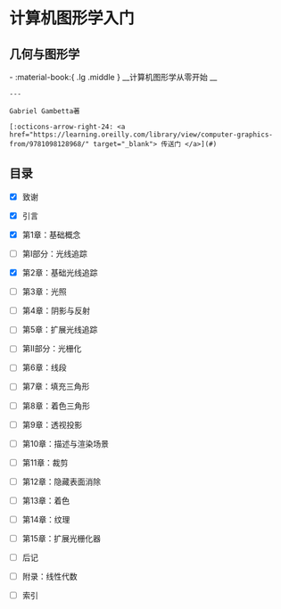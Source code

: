 # 计算机图形学入门
## 几何与图形学

<div class="grid cards" markdown>
-   :material-book:{ .lg .middle } __计算机图形学从零开始 __

    ---

    Gabriel Gambetta著

    [:octicons-arrow-right-24: <a href="https://learning.oreilly.com/library/view/computer-graphics-from/9781098128968/" target="_blank"> 传送门 </a>](#)

</div>

## 目录

- [x] 致谢
- [x] 引言
- [x] 第1章：基础概念
- [ ] 第I部分：光线追踪
- [x] 第2章：基础光线追踪
- [ ] 第3章：光照
- [ ] 第4章：阴影与反射
- [ ] 第5章：扩展光线追踪
- [ ] 第II部分：光栅化
- [ ] 第6章：线段
- [ ] 第7章：填充三角形
- [ ] 第8章：着色三角形
- [ ] 第9章：透视投影
- [ ] 第10章：描述与渲染场景
- [ ] 第11章：裁剪
- [ ] 第12章：隐藏表面消除
- [ ] 第13章：着色
- [ ] 第14章：纹理
- [ ] 第15章：扩展光栅化器
- [ ] 后记
- [ ] 附录：线性代数
- [ ] 索引



